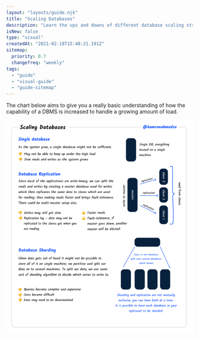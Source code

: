 ```yaml
---
layout: "layouts/guide.njk"
title: "Scaling Databases"
description: "Learn the ups and downs of different database scaling strategies"
isNew: false
type: "visual"
createdAt: "2021-02-18T15:48:21.191Z"
sitemap:
  priority: 0.7
  changefreq: "weekly"
tags:
  - "guide"
  - "visual-guide"
  - "guide-sitemap"
---
```


The chart below aims to give you a really basic understanding of how the capability of a DBMS is increased to handle a growing amount of load.

[![](/guides/scaling-databases.svg)](/guides/scaling-databases.svg)

